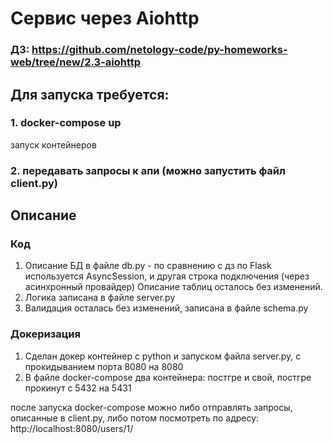 # Сервис через Aiohttp

### ДЗ: https://github.com/netology-code/py-homeworks-web/tree/new/2.3-aiohttp

## Для запуска требуется:

### 1. docker-compose up
запуск контейнеров

### 2. передавать запросы к апи (можно запустить файл client.py)

## Описание

### Код
1. Описание БД в файле db.py - по сравнению с дз по Flask используется AsyncSession, и другая строка подключения (через асинхронный провайдер)
Описание таблиц осталось без изменений.
2. Логика записана в файле server.py
3. Валидация осталась без изменений, записана в файле schema.py

### Докеризация
1. Сделан докер контейнер с python и запуском файла server.py, с прокидыванием порта 8080 на 8080
2. В файле docker-compose два контейнера: постгре и свой, постгре прокинут с 5432 на 5431

после запуска docker-compose можно либо отправлять запросы, описанные в client.py,
либо потом посмотреть по адресу: 
http://localhost:8080/users/1/